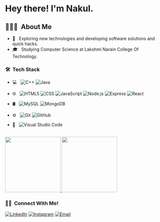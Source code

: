 <h1> Hey there! I'm Nakul.</h1>

<h2> 👨🏻‍💻 &nbsp;About Me</h3>

- 🤔 &nbsp; Exploring new technologies and developing software solutions and quick hacks.
- 🎓 &nbsp; Studying Computer Science at Lakshmi Narain College Of Technology.


<h3> 🛠 &nbsp;Tech Stack</h3>

- 💻 &nbsp;
  ![C++](https://img.shields.io/badge/-C++-333333?style=flat&logo=C%2B%2B&logoColor=00599C)
  ![Java](https://img.shields.io/badge/-Java-333333?style=flat&logo=java&logoColor=00599C)

- 🌐 &nbsp;
  ![HTML5](https://img.shields.io/badge/-HTML5-333333?style=flat&logo=HTML5)
  ![CSS](https://img.shields.io/badge/-CSS-333333?style=flat&logo=CSS3&logoColor=1572B6)
  ![JavaScript](https://img.shields.io/badge/-JavaScript-333333?style=flat&logo=javascript)
  ![Node.js](https://img.shields.io/badge/-Node.js-333333?style=flat&logo=node.js)
  ![Express](https://img.shields.io/badge/-ExpressJs-black?style=flat-square&logo=express)
  ![React](https://img.shields.io/badge/-React-333333?style=flat&logo=react)
- 🛢 &nbsp;
  ![MySQL](https://img.shields.io/badge/-MySQL-333333?style=flat&logo=mysql)
  ![MongoDB](https://img.shields.io/badge/-MongoDB-333333?style=flat&logo=mongodb)
- ⚙️ &nbsp;
  ![Git](https://img.shields.io/badge/-Git-333333?style=flat&logo=git)
  ![GitHub](https://img.shields.io/badge/-GitHub-333333?style=flat&logo=github)

- 🔧 &nbsp;
  ![Visual Studio Code](https://img.shields.io/badge/-Visual%20Studio%20Code-333333?style=flat&logo=visual-studio-code&logoColor=007ACC)

<br/>

<a href="https://github.com/nakullondhe">
  <img height="180em" src="https://github-readme-stats.vercel.app/api?username=nakullondhe&theme=buefy&show_icons=true" />
  <img height="180em" src="https://github-readme-stats.vercel.app/api/top-langs/?username=nakullondhe&theme=buefy&layout=compact" />
</a>

<br/>

<h3> 🤝🏻 &nbsp;Connect With Me!</h3>


<p align="center">

<a href="https://www.linkedin.com/in/nakul-londhe/"><img alt="LinkedIn" src="https://img.shields.io/badge/LinkedIn-Nakul%20Londhe-blue?style=flat-square&logo=linkedin"></a>
<a href="https://www.instagram.com/nikstarr.js/"  target="_blank"><img alt="Instagram" src="https://img.shields.io/badge/Instagram-nikstarr.js-blue?style=flat-square&logo=instagram"></a>
<a href="mailto:nakulprivate27@gmail.com"  target="_blank"><img alt="Email" src="https://img.shields.io/badge/Email-nakulprivate27@gmail.com-blue?style=flat-square&logo=gmail"></a>
</p>
